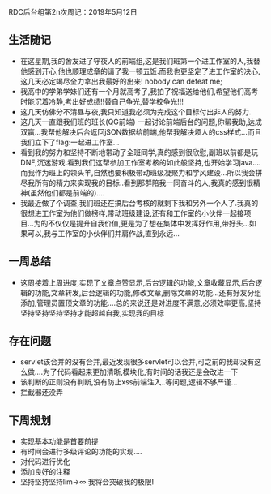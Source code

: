  RDC后台组第2n次周记：2019年5月12日

## 生活随记
+ 在这星期,我的舍友进了守夜人的前端组,这是我们班第一个进工作室的人,我替他感到开心,他也顺理成章的请了我一顿五饭.而我也更坚定了进工作室的决心,这几天必定竭尽全力拿出我最好的出来! nobody can defeat me;
+ 我高中的学弟学妹们还有一个月就高考了,我拍了祝福送给他们,希望他们高考时能沉着冷静,考出好成绩!!替自己争光,替学校争光!!!
+ 这几天仿佛分不清昼与夜,我只知道我必须为完成这个目标付出非人的努力.
+ 这几天一直跟我们班的班长(QG前端) 一起讨论前端后台的问题,你帮我助,达成双赢...我帮他解决后台返回jSON数据给前端,他帮我解决烦人的css样式...而且我们立下了flag:一起进工作室...
+ 看到我的努力和坚持不断地带动了全班同学,真的感到很欣慰,副班以前都是玩DNF,沉迷游戏.看到我们这帮参加工作室考核的如此般坚持,也开始学习java....而我作为班上的领头羊,自然也要积极带动班级凝聚力和学风建设...所以我会拼尽我所有的精力来实现我的目标..看到那群陪我一同奋斗的人,我真的感到很精神(虽然他们都是前端的)....
+ 我最近做了个调查,我们班还在搞后台考核的就剩下我和另外一个人了.我真的很想进工作室为他们做榜样,带动班级建设,还有和工作室的小伙伴一起接项目...为的不仅仅是提升自我价值,更是为了想在集体中发挥好作用,带好头...如果可以,我与工作室的小伙伴们并肩作战,直到永远...

## 一周总结
+ 这周接着上周进度,实现了文章点赞显示,后台逻辑的功能,文章收藏显示,后台逻辑的功能,文章转发,后台逻辑的功能,修改文章,删除文章的功能...还有好友分组添加,管理员置顶文章的功能....总的来说还是对进度不满意,必须效率更高,坚持坚持坚持坚持坚持才能超越自我,实现我的目标


## 存在问题
+ servlet该合并的没有合并,最近发现很多servlet可以合并,可之前的我却没有这么做....为了代码看起来更加清晰,模块化,有时间的话我还是会改进一下
+ 该判断的正则没有判断,没有防止xss前端注入..等问题,逻辑不够严谨...
+ 拦截器还没弄
## 下周规划
+ 实现基本功能是首要前提
+ 有时间会进行多级评论的功能的实现....
+ 对代码进行优化
+ 添加良好的注释
+ 坚持坚持坚持lim->∞  我将会突破我的极限!